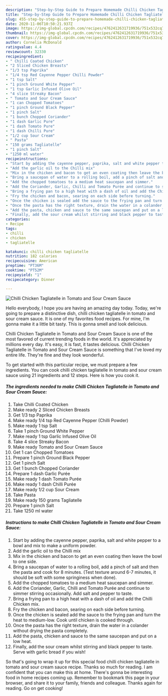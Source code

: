 ```yaml
---
description: "Step-by-Step Guide to Prepare Homemade Chilli Chicken Tagliatelle in Tomato and Sour Cream Sauce"
title: "Step-by-Step Guide to Prepare Homemade Chilli Chicken Tagliatelle in Tomato and Sour Cream Sauce"
slug: 455-step-by-step-guide-to-prepare-homemade-chilli-chicken-tagliatelle-in-tomato-and-sour-cream-sauce
date: 2020-11-06T10:50:21.937Z
image: https://img-global.cpcdn.com/recipes/4762412631719936/751x532cq70/chilli-chicken-tagliatelle-in-tomato-and-sour-cream-sauce-recipe-main-photo.jpg
thumbnail: https://img-global.cpcdn.com/recipes/4762412631719936/751x532cq70/chilli-chicken-tagliatelle-in-tomato-and-sour-cream-sauce-recipe-main-photo.jpg
cover: https://img-global.cpcdn.com/recipes/4762412631719936/751x532cq70/chilli-chicken-tagliatelle-in-tomato-and-sour-cream-sauce-recipe-main-photo.jpg
author: Cornelia McDonald
ratingvalue: 4.4
reviewcount: 32330
recipeingredient:
- " Chilli Coated Chicken"
- "2 Sliced Chicken Breasts"
- "1/3 tsp Paprika"
- "1/4 tsp Red Cayenne Pepper Chilli Powder"
- "1 tsp Salt"
- "1 pinch Ground White Pepper"
- "1 tsp Garlic Infused Olive Oil"
- "4 slice Streaky Bacon"
- " Tomato and Sour Cream Sauce"
- "1 can Chopped Tomatoes"
- "1 pinch Ground Black Pepper"
- "1 pinch Salt"
- "1 bunch Chopped Coriander"
- "1 dash Garlic Pure"
- "1 dash Tomato Pure"
- "1 dash Chilli Pure"
- "1/2 cup Sour Cream"
- " Pasta"
- "150 grams Tagliatelle"
- "1 pinch Salt"
- "1250 ml water"
recipeinstructions:
- "Start by adding the cayenne pepper, paprika, salt and white pepper to a bowl and mix to make a uniform powder."
- "Add the garlic oil to the Chilli mix"
- "Mix in the chicken and bacon to get an even coating then leave the bowl to one side."
- "Bring a saucepan of water to a rolling boil, add a pinch of salt and then the pasta and cook for 8 minutes. (Test texture around 6-7 minutes, it should be soft with some springiness when done)."
- "Add the chopped tomatoes to a medium heat saucepan and simmer."
- "Add the Coriander, Garlic, Chilli and Tomato Purée and continue to simmer stirring occasionally. Add salt and pepper to taste."
- "Bring a frying pan to a high heat with a dash of oil and add the Chilli Chicken mix."
- "Fry the chicken and bacon, searing on each side before turning."
- "Once the chicken is sealed add the sauce to the frying pan and turn the heat to medium-low. Cook until chicken is cooked through."
- "Once the pasta has the right texture, drain the water in a colander without drying the pasta completely."
- "Add the pasta, chicken and sauce to the same saucepan and put on a low heat."
- "Finally, add the sour cream whilst stirring and black pepper to taste. Serve with garlic bread if you wish!"
categories:
- Recipe
tags:
- chilli
- chicken
- tagliatelle

katakunci: chilli chicken tagliatelle 
nutrition: 182 calories
recipecuisine: American
preptime: "PT36M"
cooktime: "PT52M"
recipeyield: "1"
recipecategory: Dinner

---
```



![Chilli Chicken Tagliatelle in Tomato and Sour Cream Sauce](https://img-global.cpcdn.com/recipes/4762412631719936/751x532cq70/chilli-chicken-tagliatelle-in-tomato-and-sour-cream-sauce-recipe-main-photo.jpg)

Hello everybody, I hope you are having an amazing day today. Today, we're going to prepare a distinctive dish, chilli chicken tagliatelle in tomato and sour cream sauce. It is one of my favorites food recipes. For mine, I'm gonna make it a little bit tasty. This is gonna smell and look delicious.

Chilli Chicken Tagliatelle in Tomato and Sour Cream Sauce is one of the most favored of current trending foods in the world. It's appreciated by millions every day. It's easy, it is fast, it tastes delicious. Chilli Chicken Tagliatelle in Tomato and Sour Cream Sauce is something that I've loved my entire life. They're fine and they look wonderful.




To get started with this particular recipe, we must prepare a few ingredients. You can cook chilli chicken tagliatelle in tomato and sour cream sauce using 21 ingredients and 12 steps. Here is how you cook it.

<!--inarticleads1-->

##### The ingredients needed to make Chilli Chicken Tagliatelle in Tomato and Sour Cream Sauce:

1. Take  Chilli Coated Chicken
1. Make ready 2 Sliced Chicken Breasts
1. Get 1/3 tsp Paprika
1. Make ready 1/4 tsp Red Cayenne Pepper (Chilli Powder)
1. Make ready 1 tsp Salt
1. Take 1 pinch Ground White Pepper
1. Make ready 1 tsp Garlic Infused Olive Oil
1. Take 4 slice Streaky Bacon
1. Make ready  Tomato and Sour Cream Sauce
1. Get 1 can Chopped Tomatoes
1. Prepare 1 pinch Ground Black Pepper
1. Get 1 pinch Salt
1. Get 1 bunch Chopped Coriander
1. Prepare 1 dash Garlic Purée
1. Make ready 1 dash Tomato Purée
1. Make ready 1 dash Chilli Purée
1. Make ready 1/2 cup Sour Cream
1. Take  Pasta
1. Make ready 150 grams Tagliatelle
1. Prepare 1 pinch Salt
1. Take 1250 ml water




<!--inarticleads2-->

##### Instructions to make Chilli Chicken Tagliatelle in Tomato and Sour Cream Sauce:

1. Start by adding the cayenne pepper, paprika, salt and white pepper to a bowl and mix to make a uniform powder.
1. Add the garlic oil to the Chilli mix
1. Mix in the chicken and bacon to get an even coating then leave the bowl to one side.
1. Bring a saucepan of water to a rolling boil, add a pinch of salt and then the pasta and cook for 8 minutes. (Test texture around 6-7 minutes, it should be soft with some springiness when done).
1. Add the chopped tomatoes to a medium heat saucepan and simmer.
1. Add the Coriander, Garlic, Chilli and Tomato Purée and continue to simmer stirring occasionally. Add salt and pepper to taste.
1. Bring a frying pan to a high heat with a dash of oil and add the Chilli Chicken mix.
1. Fry the chicken and bacon, searing on each side before turning.
1. Once the chicken is sealed add the sauce to the frying pan and turn the heat to medium-low. Cook until chicken is cooked through.
1. Once the pasta has the right texture, drain the water in a colander without drying the pasta completely.
1. Add the pasta, chicken and sauce to the same saucepan and put on a low heat.
1. Finally, add the sour cream whilst stirring and black pepper to taste. Serve with garlic bread if you wish!




So that's going to wrap it up for this special food chilli chicken tagliatelle in tomato and sour cream sauce recipe. Thanks so much for reading. I am confident that you can make this at home. There's gonna be interesting food in home recipes coming up. Remember to bookmark this page in your browser, and share it to your family, friends and colleague. Thanks again for reading. Go on get cooking!

